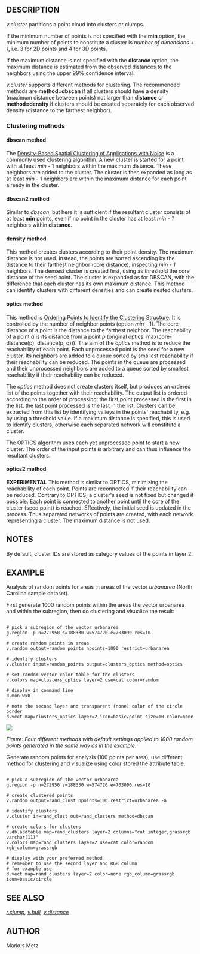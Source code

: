 
## DESCRIPTION

*v.cluster* partitions a point cloud into clusters or clumps.

If the minimum number of points is not specified with the **min**
option, the minimum number of points to constitute a cluster is
*number of dimensions + 1*, i.e. 3 for 2D points and 4 for 3D
points.

If the maximum distance is not specified with the **distance**
option, the maximum distance is estimated from the observed distances
to the neighbors using the upper 99% confidence interval.

*v.cluster* supports different methods for clustering. The
recommended methods are **method=dbscan** if all clusters should
have a density (maximum distance between points) not larger than
**distance** or **method=density** if clusters should be created
separately for each observed density (distance to the farthest neighbor).

### Clustering methods

#### dbscan method

The [Density-Based Spatial
Clustering of Applications with Noise](https://en.wikipedia.org/wiki/DBSCAN) is a commonly used clustering
algorithm. A new cluster is started for a point with at least
*min* - 1 neighbors within the maximum distance. These neighbors
are added to the cluster. The cluster is then expanded as long as at
least *min* - 1 neighbors are within the maximum distance for each
point already in the cluster.

#### dbscan2 method

Similar to *dbscan*, but here it is sufficient if the resultant
cluster consists of at least **min** points, even if no point in the
cluster has at least *min - 1* neighbors within **distance**.

#### density method

This method creates clusters according to their point density. The
maximum distance is not used. Instead, the points are sorted ascending
by the distance to their farthest neighbor (core distance), inspecting
*min - 1* neighbors. The densest cluster is created first, using
as threshold the core distance of the seed point. The cluster is
expanded as for DBSCAN, with the difference that each cluster has its
own maximum distance. This method can identify clusters with different
densities and can create nested clusters.

#### optics method

This method is
[Ordering Points to
Identify the Clustering Structure](https://en.wikipedia.org/wiki/OPTICS_algorithm). It is controlled by the number
of neighbor points (option *min* - 1). The core distance of a
point is the distance to the farthest neighbor. The reachability of a
point *q* is its distance from a point *p* (original optics:
max(core-distance(p), distance(p, q))). The aim of the *optics*
method is to reduce the reachability of each point. Each unprocessed
point is the seed for a new cluster. Its neighbors are added to a queue
sorted by smallest reachability if their reachability can be reduced.
The points in the queue are processed and their unprocessed neighbors
are added to a queue sorted by smallest reachability if their
reachability can be reduced.

The *optics* method does not create clusters itself, but produces
an ordered list of the points together with their reachability. The
output list is ordered according to the order of processing: the first
point processed is the first in the list, the last point processed is
the last in the list. Clusters can be extracted from this list by
identifying valleys in the points' reachability, e.g. by using a
threshold value. If a maximum distance is specified, this is used to
identify clusters, otherwise each separated network will constitute a
cluster.

The OPTICS algorithm uses each yet unprocessed point to start a new
cluster. The order of the input points is arbitrary and can thus
influence the resultant clusters.

#### optics2 method

**EXPERIMENTAL** This method is similar to OPTICS, minimizing the
reachability of each point. Points are reconnected if their
reachability can be reduced. Contrary to OPTICS, a cluster's seed is
not fixed but changed if possible. Each point is connected to another
point until the core of the cluster (seed point) is reached.
Effectively, the initial seed is updated in the process. Thus separated
networks of points are created, with each network representing a
cluster. The maximum distance is not used.

## NOTES

By default, cluster IDs are stored as category values of the points
in layer 2.

## EXAMPLE

Analysis of random points for areas in areas of the vector
*urbanarea* (North Carolina sample dataset).

First generate 1000 random points within the areas the vector urbanarea
and within the subregion, then do clustering and visualize the result:

```

# pick a subregion of the vector urbanarea
g.region -p n=272950 s=188330 w=574720 e=703090 res=10

# create random points in areas
v.random output=random_points npoints=1000 restrict=urbanarea

# identify clusters
v.cluster input=random_points output=clusters_optics method=optics

# set random vector color table for the clusters
v.colors map=clusters_optics layer=2 use=cat color=random

# display in command line
d.mon wx0

# note the second layer and transparent (none) color of the circle border
d.vect map=clusters_optics layer=2 icon=basic/point size=10 color=none

```

![](v_cluster_4_methods.png)

*Figure: Four different methods with default settings applied to
1000 random points generated in the same way as in the example.*

Generate random points for analysis (100 points per area), use different
method for clustering and visualize using color stored the attribute table.

```

# pick a subregion of the vector urbanarea
g.region -p n=272950 s=188330 w=574720 e=703090 res=10

# create clustered points
v.random output=rand_clust npoints=100 restrict=urbanarea -a

# identify clusters
v.cluster in=rand_clust out=rand_clusters method=dbscan

# create colors for clusters
v.db.addtable map=rand_clusters layer=2 columns="cat integer,grassrgb varchar(11)"
v.colors map=rand_clusters layer=2 use=cat color=random rgb_column=grassrgb

# display with your preferred method
# remember to use the second layer and RGB column
# for example use
d.vect map=rand_clusters layer=2 color=none rgb_column=grassrgb icon=basic/circle

```

## SEE ALSO

*[r.clump](r.clump.html),
[v.hull](v.hull.html),
[v.distance](v.distance.html)*

## AUTHOR

Markus Metz
